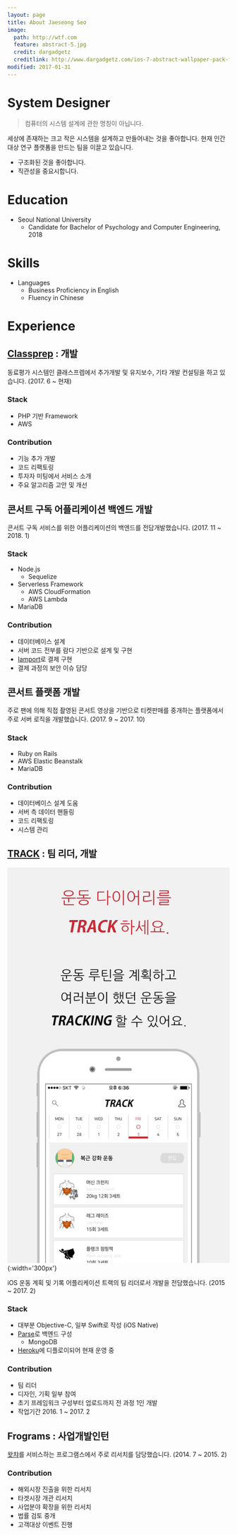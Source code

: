 ```yaml
---
layout: page
title: About Jaeseong Seo
image:
  path: http://wtf.com
  feature: abstract-5.jpg
  credit: dargadgetz
  creditlink: http://www.dargadgetz.com/ios-7-abstract-wallpaper-pack-for-iphone-5-and-ipod-touch-retina/
modified: 2017-01-31
---
```


# System Designer
> 컴퓨터의 시스템 설계에 관한 명칭이 아닙니다.

세상에 존재하는  크고 작은 시스템을 설계하고 만들어내는 것을 좋아합니다.
현재 인간대상 연구 플랫폼을 만드는 팀을 이끌고 있습니다.
* 구조화된 것을 좋아합니다.
* 직관성을 중요시합니다.


# Education
* Seoul National University
  * Candidate for Bachelor of Psychology and Computer Engineering, 2018

# Skills
* Languages
  * Business Proficiency in English
  * Fluency in Chinese

# Experience

## [Classprep](http://www.theclassprep.com/) : 개발

동료평가 시스템인 클래스프렙에서 추가개발 및 유지보수, 기타 개발
컨설팅을 하고 있습니다. (2017. 6 ~ 현재)

### Stack
* PHP 기반 Framework
* AWS

### Contribution
* 기능 추가 개발
* 코드 리팩토링
* 투자자 미팅에서 서비스 소개
* 주요 알고리즘 고안 및 개선

## 콘서트 구독 어플리케이션 백엔드 개발
콘서트 구독 서비스를 위한 어플리케이션의 백엔드를 전담개발했습니다.
(2017. 11 ~ 2018. 1)

### Stack
* Node.js
  * Sequelize
* Serverless Framework
  * AWS CloudFormation
  * AWS Lambda
* MariaDB

### Contribution
* 데이터베이스 설계
* 서버 코드 전부를 람다 기반으로 설계 및 구현
* [Iamport](http://www.iamport.kr/)로 결제 구현
* 결제 과정의 보안 이슈 담당

## 콘서트 플랫폼 개발
주로 팬에 의해 직접 촬영된 콘서트 영상을 기반으로 티켓판매를 중개하는 플랫폼에서 주로 서버 로직을 개발했습니다. (2017. 9 ~ 2017. 10)

### Stack
* Ruby on Rails
* AWS Elastic Beanstalk
* MariaDB

### Contribution
* 데이터베이스 설계 도움
* 서버 측 데이터 핸들링
* 코드 리팩토링
* 시스템 관리

## [TRACK](https://itunes.apple.com/kr/app/track-%ED%8A%B8%EB%9E%99-%EC%9A%B4%EB%8F%99%EA%B3%84%ED%9A%8D%EA%B3%BC-%EC%9A%B4%EB%8F%99%EA%B8%B0%EB%A1%9D/id1136792370) : 팀 리더, 개발
![TRACK appstore image](/images/track_appstore2.jpg){:width='300px'}

iOS 운동 계획 및 기록 어플리케이션 트랙의 팀 리더로서 개발을
전담했습니다. (2015 ~ 2017. 2)

### Stack
* 대부분 Objective-C, 일부 Swift로 작성 (iOS Native)
* [Parse](http://parseplatform.org/)로 백엔드 구성
  * MongoDB
* [Heroku](https://www.heroku.com/)에 디플로이되어 현재 운영 중

### Contribution
* 팀 리더
* 디자인, 기획 일부 참여
* 초기 프레임워크 구성부터 업로드까지 전 과정 1인 개발
* 작업기간 2016. 1 ~ 2017. 2

## Frograms : 사업개발인턴
[왓챠](https://watcha.net/)를 서비스하는 프로그램스에서 주로 리서치를
담당했습니다. (2014. 7 ~ 2015. 2)

### Contribution
* 해외시장 진출을 위한 리서치
* 타겟시장 개관 리서치
* 사업분야 확장을 위한 리서치
* 법률 검토 중개
* 고객대상 이벤트 진행
